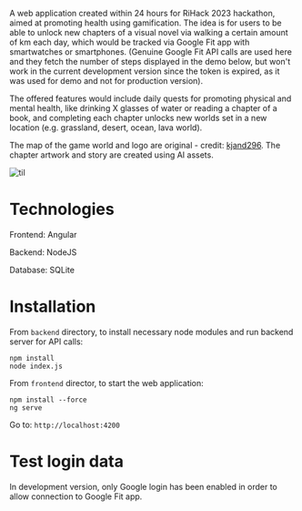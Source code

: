 A web application created within 24 hours for RiHack 2023 hackathon, aimed at promoting health using gamification. The idea is for users to be able to unlock new chapters of a visual novel via walking a certain amount of km each day, which would be tracked via Google Fit app with smartwatches or smartphones. (Genuine Google Fit API calls are used here and they fetch the number of steps displayed in the demo below, but won't work in the current development version since the token is expired, as it was used for demo and not for production version). 

The offered features would include daily quests for promoting physical and mental health, like drinking X glasses of water or reading a chapter of a book, and completing each chapter unlocks new worlds set in a new location (e.g. grassland, desert, ocean, lava world).

The map of the game world and logo are original - credit: [kjand296](https://www.github.com/kjand296).
The chapter artwork and story are created using AI assets.

![til](./demo.gif)

# Technologies

Frontend: Angular

Backend: NodeJS

Database: SQLite

# Installation

From `backend` directory, to install necessary node modules and run backend server for API calls:

```
npm install 
node index.js 
```

From `frontend` director, to start the web application:

```
npm install --force
ng serve
```
Go to: `http://localhost:4200`

# Test login data

In development version, only Google login has been enabled in order to allow connection to Google Fit app.
